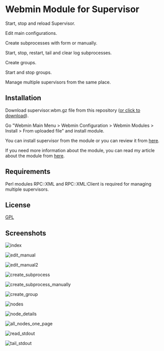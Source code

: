 # Webmin Module for Supervisor

Start, stop and reload Supervisor.

Edit main configurations.

Create subprocesses with form or manually.

Start, stop, restart, tail and clear log subprocesses.

Create groups.

Start and stop groups.

Manage multiple supervisors from the same place.


## Installation

Download supervisor.wbm.gz file from this repository ([or click to download](https://oguzbalkaya.net.tr/supervisor.wbm.gz)).

Go "Webmin Main Menu > Webmin Configuration > Webmin Modules > Install > From uploaded file" and install module.

You can install supervisor from the module or you can review it from [here](http://supervisord.org/). 

If you need more information about the module, you can read my article about the module from [here](https://www.oguzbalkaya.com.tr/2022/05/webmin-module-for-supervisor.html).

## Requirements

Perl modules RPC::XML and RPC::XML:Client is required for managing multiple supervisors.

## License
[GPL](https://www.gnu.org/licenses/gpl-3.0.tr.html)


## Screenshots

![index](https://user-images.githubusercontent.com/44072450/161348008-e1dbb6a8-2694-405f-a3ad-4b49e11caf1f.png)

![edit_manual](https://user-images.githubusercontent.com/44072450/161348022-265e5ace-44a9-4220-877b-0873c3d45c5c.png)

![edit_manual2](https://user-images.githubusercontent.com/44072450/161348031-f4a30f88-2e80-4498-9afa-e518c7614d52.png)

![create_subprocess](https://user-images.githubusercontent.com/44072450/161348056-13e38219-1023-437a-a5c3-62756ee09349.png)

![create_subprocess_manually](https://user-images.githubusercontent.com/44072450/161348072-e2777a52-7c91-4e34-8c5f-c1ac4a1d8c02.png)

![create_group](https://user-images.githubusercontent.com/44072450/161348094-1b369bb6-b932-482a-aabd-05e41903075d.png)

![nodes](https://user-images.githubusercontent.com/44072450/161348108-bbf9869f-7e97-42f3-8b17-2f0c4ad0517b.png)

![node_details](https://user-images.githubusercontent.com/44072450/161348164-4de986ca-56b2-4160-970b-059af7a3c8c5.png)

![all_nodes_one_page](https://user-images.githubusercontent.com/44072450/161348123-2e5dbfa8-4001-44b5-a3ae-e38e0820d565.png)

![read_stdout](https://user-images.githubusercontent.com/44072450/161348130-3a6a1e01-7299-4473-bfa6-ee0407de4587.png)

![tail_stdout](https://user-images.githubusercontent.com/44072450/161348139-ace4455b-fb16-4db5-af12-df30e85cb7e5.png)
